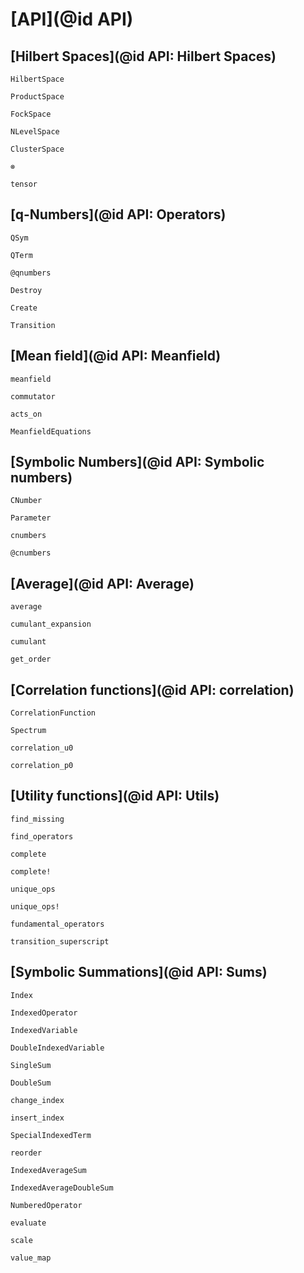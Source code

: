 # [API](@id API)

## [Hilbert Spaces](@id API: Hilbert Spaces)

```@docs
HilbertSpace
```

```@docs
ProductSpace
```

```@docs
FockSpace
```

```@docs
NLevelSpace
```

```@docs
ClusterSpace
```

```@docs
⊗
```

```@docs
tensor
```

## [q-Numbers](@id API: Operators)

```@docs
QSym
```

```@docs
QTerm
```

```@docs
@qnumbers
```

```@docs
Destroy
```

```@docs
Create
```

```@docs
Transition
```


## [Mean field](@id API: Meanfield)

```@docs
meanfield
```

```@docs
commutator
```

```@docs
acts_on
```

```@docs
MeanfieldEquations
```

## [Symbolic Numbers](@id API: Symbolic numbers)

```@docs
CNumber
```

```@docs
Parameter
```

```@docs
cnumbers
```

```@docs
@cnumbers
```

## [Average](@id API: Average)

```@docs
average
```

```@docs
cumulant_expansion
```

```@docs
cumulant
```

```@docs
get_order
```

## [Correlation functions](@id API: correlation)

```@docs
CorrelationFunction
```

```@docs
Spectrum
```

```@docs
correlation_u0
```

```@docs
correlation_p0
```

## [Utility functions](@id API: Utils)

```@docs
find_missing
```

```@docs
find_operators
```

```@docs
complete
```

```@docs
complete!
```

```@docs
unique_ops
```

```@docs
unique_ops!
```

```@docs
fundamental_operators
```

```@docs
transition_superscript
```

## [Symbolic Summations](@id API: Sums)

```@docs
Index
```

```@docs
IndexedOperator
```

```@docs
IndexedVariable
```

```@docs
DoubleIndexedVariable
```

```@docs
SingleSum
```

```@docs
DoubleSum
```

```@docs
change_index
```

```@docs
insert_index
```

```@docs
SpecialIndexedTerm
```

```@docs
reorder
```

```@docs
IndexedAverageSum
```

```@docs
IndexedAverageDoubleSum
```

```@docs
NumberedOperator
```

```@docs
evaluate
```

```@docs
scale
```

```@docs
value_map
```
